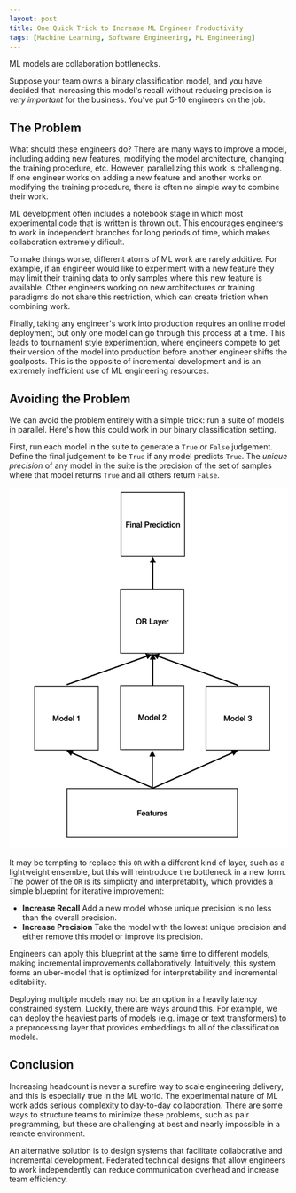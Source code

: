 ```yaml
---
layout: post
title: One Quick Trick to Increase ML Engineer Productivity
tags: [Machine Learning, Software Engineering, ML Engineering]
---
```

<script> 
  (function(i,s,o,g,r,a,m){i['GoogleAnalyticsObject']=r;i[r]=i[r]||function(){
  (i[r].q=i[r].q||[]).push(arguments)},i[r].l=1*new Date();a=s.createElement(o),
  m=s.getElementsByTagName(o)[0];a.async=1;a.src=g;m.parentNode.insertBefore(a,m)
  })(window,document,'script','https://www.google-analytics.com/analytics.js','ga');

  ga('create', 'UA-82391879-1', 'auto');
  ga('send', 'pageview');

</script>


<!-- 
IDEA: Wrong way to build a new featue - talking about pitfalls of adding a feature to a model as the main way to validate that feature

 -->


ML models are collaboration bottlenecks. 

Suppose your team owns a binary classification model, and you have decided that increasing this model's recall without reducing precision is *very important* for the business. You've put 5-10 engineers on the job. 


## The Problem

What should these engineers do? There are many ways to improve a model, including adding new features, modifying the model architecture, changing the training procedure, etc. However, parallelizing this work is challenging. If one engineer works on adding a new feature and another works on modifying the training procedure, there is often no simple way to combine their work.

ML development often includes a notebook stage in which most experimental code that is written is thrown out. This encourages engineers to work in independent branches for long periods of time, which makes collaboration extremely dificult. 

To make things worse, different atoms of ML work are rarely additive. For example, if an engineer would like to experiment with a new feature they may limit their training data to only samples where this new feature is available. Other engineers working on new architectures or training paradigms do not share this restriction, which can create friction when combining work.

Finally, taking any engineer's work into production requires an online model deployment, but only one model can go through this process at a time. This leads to tournament style experimention, where engineers compete to get their version of the model into production before another engineer shifts the goalposts. This is the opposite of incremental development and is an extremely inefficient use of ML engineering resources. 


## Avoiding the Problem


We can avoid the problem entirely with a simple trick: run a suite of models in parallel. Here's how this could work in our binary classification setting.

First, run each model in the suite to generate a `True` or `False` judgement. Define the final judgement to be `True` if any model predicts `True`. The *unique precision* of any model in the suite is the precision of the set of samples where that model returns `True` and all others return `False`.

![federated models](/img/federated_models.png)

It may be tempting to replace this `OR` with a different kind of layer, such as a lightweight ensemble, but this will reintroduce the bottleneck in a new form. The power of the `OR` is its simplicity and interpretablity, which provides a simple blueprint for iterative improvement:

- **Increase Recall** Add a new model whose unique precision is no less than the overall precision.
- **Increase Precision** Take the model with the lowest unique precision and either remove this model or improve its precision. 

Engineers can apply this blueprint at the same time to different models, making incremental improvements collaboratively. Intuitively, this system forms an uber-model that is optimized for interpretability and incremental editability.

Deploying multiple models may not be an option in a heavily latency constrained system. Luckily, there are ways around this. For example, we can deploy the heaviest parts of models (e.g. image or text transformers) to a preprocessing layer that provides embeddings to all of the classification models. 


## Conclusion

Increasing headcount is never a surefire way to scale engineering delivery, and this is especially true in the ML world. The experimental nature of ML work adds serious complexity to day-to-day collaboration. There are some ways to structure teams to minimize these problems, such as pair programming, but these are challenging at best and nearly impossible in a remote environment. 

An alternative solution is to design systems that facilitate collaborative and incremental development. Federated technical designs that allow engineers to work independently can reduce communication overhead and increase team efficiency. 


<!-- 

A major benefit of this approach is that it can work on any model in the suite, but no more than ~2 engineers work on any submodel at a time.



We can improve the precision of such a system by sharpening models with low a 




. Such deployments must be rolled out slowly and often require days of careful monitoring. T

But this kind of "tournament style" experimention means that only one engineer's work will make it to production, which 


Suppose you are an engineer working on a product where the core business value in 


You'v -->